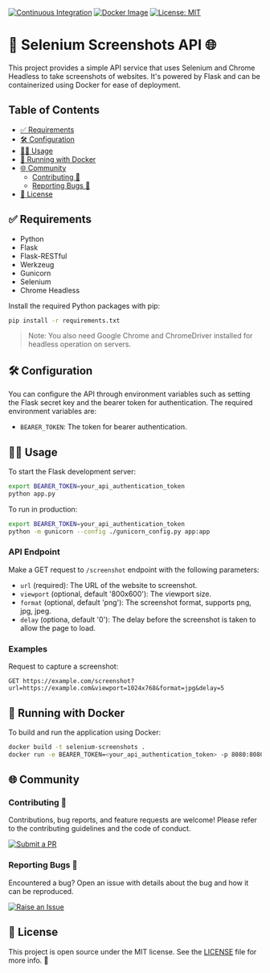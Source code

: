 [![Continuous Integration](https://github.com/RAHB-REALTORS-Association/selenium-screenshots/actions/workflows/python-app.yml/badge.svg)](https://github.com/RAHB-REALTORS-Association/selenium-screenshots/actions/workflows/python-app.yml)
[![Docker Image](https://github.com/RAHB-REALTORS-Association/selenium-screenshots/actions/workflows/docker-image.yml/badge.svg)](https://github.com/RAHB-REALTORS-Association/selenium-screenshots/actions/workflows/docker-image.yml)
[![License: MIT](https://img.shields.io/badge/License-MIT-yellow.svg)](https://opensource.org/licenses/MIT)

# 📸 Selenium Screenshots API 🌐

This project provides a simple API service that uses Selenium and Chrome Headless to take screenshots of websites. It's powered by Flask and can be containerized using Docker for ease of deployment.

## Table of Contents
- [✅ Requirements](#-requirements)
- [🛠️ Configuration](#%EF%B8%8F-configuration)
- [🧑‍💻 Usage](#-usage)
- [🐳 Running with Docker](#-running-with-docker)
- [🌐 Community](#-community)
  - [Contributing 👥](#contributing-)
  - [Reporting Bugs 🐛](#reporting-bugs-)
- [📄 License](#-license)

## ✅ Requirements

- Python
- Flask
- Flask-RESTful
- Werkzeug
- Gunicorn
- Selenium
- Chrome Headless

Install the required Python packages with pip:

```bash
pip install -r requirements.txt
```

>Note: You also need Google Chrome and ChromeDriver installed for headless operation on servers.

## 🛠️ Configuration
You can configure the API through environment variables such as setting the Flask secret key and the bearer token for authentication. The required environment variables are:

- `BEARER_TOKEN`: The token for bearer authentication.

## 🧑‍💻 Usage
To start the Flask development server:

```bash
export BEARER_TOKEN=your_api_authentication_token
python app.py
```

To run in production:
```bash
export BEARER_TOKEN=your_api_authentication_token
python -m gunicorn --config ./gunicorn_config.py app:app
```

### API Endpoint
Make a GET request to `/screenshot` endpoint with the following parameters:

- `url` (required): The URL of the website to screenshot.
- `viewport` (optional, default '800x600'): The viewport size.
- `format` (optional, default 'png'): The screenshot format, supports png, jpg, jpeg.
- `delay` (optiona, default '0'): The delay before the screenshot is taken to allow the page to load.

### Examples
Request to capture a screenshot:

```http
GET https://example.com/screenshot?url=https://example.com&viewport=1024x768&format=jpg&delay=5
```

## 🐳 Running with Docker
To build and run the application using Docker:

```bash
docker build -t selenium-screenshots .
docker run -e BEARER_TOKEN=<your_api_authentication_token> -p 8080:8080 selenium-screenshots
```

## 🌐 Community

### Contributing 👥

Contributions, bug reports, and feature requests are welcome! Please refer to the contributing guidelines and the code of conduct.

[![Submit a PR](https://img.shields.io/badge/Submit_a_PR-GitHub-%23060606?style=for-the-badge&logo=github&logoColor=fff)](https://github.com/RAHB-REALTORS-Association/selenium-screenshots/compare)

### Reporting Bugs 🐛

Encountered a bug? Open an issue with details about the bug and how it can be reproduced.

[![Raise an Issue](https://img.shields.io/badge/Raise_an_Issue-GitHub-%23060606?style=for-the-badge&logo=github&logoColor=fff)](https://github.com/RAHB-REALTORS-Association/selenium-screenshots/issues/new/choose)

## 📄 License
This project is open source under the MIT license. See the [LICENSE](LICENSE) file for more info. 📜
